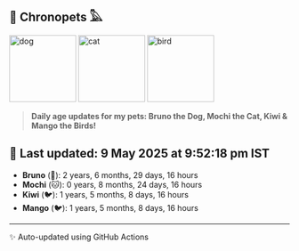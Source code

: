 ## 🐾 Chronopets 𓅓

<img src="https://media.giphy.com/media/3oriO0OEd9QIDdllqo/giphy.gif" width="120" height="120" alt="dog"> <img src="https://media.giphy.com/media/OmK8lulOMQ9XO/giphy.gif" width="120" height="120" alt="cat"> <img src="https://media.giphy.com/media/1dMNq7sH2v5i/giphy.gif" width="120" height="120" alt="bird"> 

> **Daily age updates for my pets: Bruno the Dog, Mochi the Cat, Kiwi & Mango the Birds!**

## 📅 Last updated: 9 May 2025 at 9:52:18 pm IST

- **Bruno** (🐶): 2 years, 6 months, 29 days, 16 hours
- **Mochi** (🐱): 0 years, 8 months, 24 days, 16 hours
- **Kiwi** (🐦): 1 years, 5 months, 8 days, 16 hours
- **Mango** (🐦): 1 years, 5 months, 8 days, 16 hours

---
✨ Auto-updated using GitHub Actions
